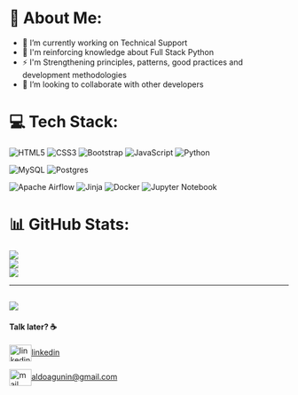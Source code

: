 <!--
**aga60/aga60** is a ✨ _special_ ✨ repository because its `README.md` (this file) appears on your GitHub profile.

Here are some ideas to get you started:

- 🔭 I’m currently working on ...
- 🌱 I’m currently learning ...
- 👯 I’m looking to collaborate on ...
- 🤔 I’m looking for help with ...
- 💬 Ask me about ...
- 📫 How to reach me: ...
- 😄 Pronouns: ...
- ⚡ Fun fact: ...
-->
# 💫 About Me:
- 🔭 I’m currently working on Technical Support
- 🌱 I'm reinforcing knowledge about Full Stack Python
- ⚡ I'm Strengthening principles, patterns, good practices and development methodologies
- 👯 I’m looking to collaborate with other developers



# 💻 Tech Stack:
![HTML5](https://img.shields.io/badge/html5-%23E34F26.svg?style=flat&logo=html5&logoColor=white) ![CSS3](https://img.shields.io/badge/css3-%231572B6.svg?style=flat&logo=css3&logoColor=white) ![Bootstrap](https://img.shields.io/badge/bootstrap-%238511FA.svg?style=flat&logo=bootstrap&logoColor=white) ![JavaScript](https://img.shields.io/badge/javascript-%23323330.svg?style=flat&logo=javascript&logoColor=%23F7DF1E) ![Python](https://img.shields.io/badge/python-3670A0?style=flat&logo=python&logoColor=ffdd54)

![MySQL](https://img.shields.io/badge/mysql-%2300f.svg?style=flat&logo=mysql&logoColor=white) ![Postgres](https://img.shields.io/badge/postgres-%23316192.svg?style=flat&logo=postgresql&logoColor=white)

![Apache Airflow](https://img.shields.io/badge/Apache%20Airflow-017CEE?style=flat&logo=Apache%20Airflow&logoColor=white) ![Jinja](https://img.shields.io/badge/jinja-white.svg?style=flat&logo=jinja&logoColor=black) ![Docker](https://img.shields.io/badge/docker-%230db7ed.svg?style=flat&logo=docker&logoColor=white) ![Jupyter Notebook](https://img.shields.io/badge/jupyter-%23FA0F00.svg?style=flat&logo=jupyter&logoColor=white)

# 📊 GitHub Stats:
![](https://github-readme-stats.vercel.app/api?username=aga60&theme=radical&hide_border=false&include_all_commits=false&count_private=false)<br/>
![](https://github-readme-streak-stats.herokuapp.com/?user=aga60&theme=radical&hide_border=false)<br/>
![](https://github-readme-stats.vercel.app/api/top-langs/?username=aga60&theme=radical&hide_border=false&include_all_commits=false&count_private=false&layout=compact)

---
[![](https://visitcount.itsvg.in/api?id=aga60&icon=5&color=10)](https://visitcount.itsvg.in)
---

#### Talk later? ☕️

<a href="https://www.linkedin.com/in/aldo-agunin-570511b/" target="blank"><img align="center" src="https://cdn.jsdelivr.net/npm/simple-icons@3.0.1/icons/linkedin.svg" alt="linkedin aldo agunin" height="30" width="40" />linkedin</a>

<a href="mailto:aldoagunin@gmail.com" target="blank"><img align="center" src="https://cdn.jsdelivr.net/npm/simple-icons@3.0.1/icons/gmail.svg" alt="mail aldo agunin" height="30" width="40" />aldoagunin@gmail.com</a>
</p>


